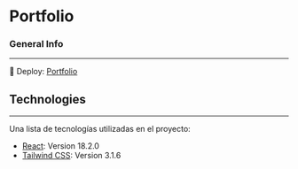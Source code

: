 # Portfolio
### General Info
***
🚀 Deploy: [Portfolio](https://portfolio-rho-five-54.vercel.app/)

## Technologies
***
Una lista de tecnologías utilizadas en el proyecto:
* [React](https://es.reactjs.org/): Version 18.2.0
* [Tailwind CSS](https://tailwindcss.com/): Version 3.1.6
